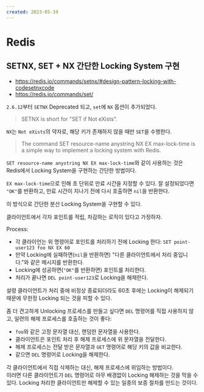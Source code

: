 ```yaml
---
created: 2023-05-19
---
```

# Redis

## SETNX, SET + NX 간단한 Locking System 구현

* https://redis.io/commands/setnx/#design-pattern-locking-with-codesetnxcode
* https://redis.io/commands/set/

`2.6.12`부터 `SETNX` Deprecated 되고, `set`에 `NX` 옵션이 추가되었다.

> SETNX is short for "SET if Not eXists".

`NX`는 `Not eXists`의 약자로, 해당 키가 존재하지 않을 때만 `SET`을 수행한다.

> The command SET resource-name anystring NX EX max-lock-time is a simple way to implement a locking system with Redis.

`SET resource-name anystring NX EX max-lock-time`와 같이 사용하는 것은 Redis에서 Locking System을 구현하는 간단한 방법이다.

`EX max-lock-time`으로 인해 초 단위로 만료 시간을 지정할 수 있다.
잘 설정되었다면 `"OK"`를 반환하고, 만료 시간이 지나기 전에 다시 호출하면 `nil`을 반환한다.

이 방식으로 간단한 분산 Locking System을 구현할 수 있다.

클라이언트에서 각자 포인트를 적립, 차감하는 로직이 있다고 가정하자.

Process:
- 각 클라이언는 위 명령어로 포인트를 처리하기 전에 Locking 한다: `SET point-user123 foo NX EX 60`
- 만약 Locking에 실패하면(`nil`을 반환하면) "다른 클라이언트에서 처리 중입니다."와 같은 메시지를 반환한다.
- Locking에 성공하면(`"OK"`를 반환하면) 포인트를 처리한다.
- 처리가 끝나면 `DEL point-user123`로 Locking을 해제한다.

설령 클라이언트가 처리 중에 비정상 종료되더라도 60초 후에는 Locking이 해제되기 때문에 무한정 Locking 되는 것을 피할 수 있다.

좀 더 견고하게 Unlocking 프로세스를 만들고 싶다면 `DEL` 명령어를 직접 사용하지 않고, 일련의 해제 프로세스를 호출하는 것이 좋다:

- `foo`와 같은 고정 문자열 대신, 랜덤한 문자열을 사용한다.
- 클라이언트은 포인트 처리 후 해제 프로세스에 위 문자열을 전달한다.
- 해제 프로세스는 전달 받은 문자열과 `GET` 명령어로 해당 키의 값을 비교한다.
- 같으면 `DEL` 명령어로 Locking을 해제한다.

각 클라이언트에서 직접 삭제하는 대신, 해제 프로세스에 위임하는 방법이다.\
이러면 다른 클라이언트가 `DEL` 명령어로 아무 배경없이 Locking 해제하는 것을 막을 수 있다.
Locking 처리한 클라이언트만 해제할 수 있는 일종의 보증 절차를 만드는 것이다.
